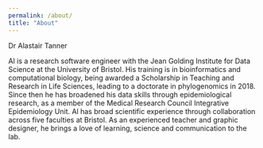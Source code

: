 ```yaml
---
permalink: /about/
title: "About"
---
```


Dr Alastair Tanner

Al is a research software engineer with the Jean Golding Institute for Data Science at the University of Bristol. His training is in bioinformatics and computational biology, being awarded a Scholarship in Teaching and Research in Life Sciences, leading to a doctorate in phylogenomics in 2018. Since then he has broadened his data skills through epidemiological research, as a member of the Medical Research Council Integrative Epidemiology Unit. Al has broad scientific experience through collaboration across five faculties at Bristol. As an experienced teacher and graphic designer, he brings a love of learning, science and communication to the lab.
